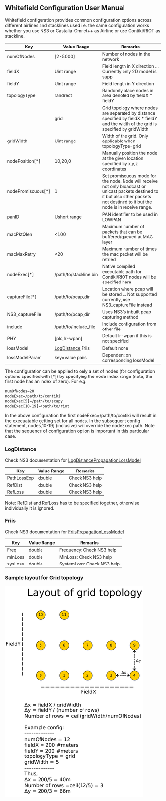## Whitefield Configuration User Manual

Whitefield configuration provides common configuration options across different airlines and stacklines used 
i.e. the same configuration works whether you use NS3 or Castalia-Omnet++ as Airline or use Contiki/RIOT as 
stackline.

|Key|Value Range|Remarks|
|---|-----------|-------|
|numOfNodes|[2-5000]|Number of nodes in the network|
|fieldX|Uint range|Field length in X direction ... Currently only 2D model is supp|
|fieldY|Uint range|Field length in Y direction|
|topologyType|randrect|Randomly place nodes in area denoted by fieldX * fieldY|
| |grid | Grid topology where nodes are separated by distance specified by fieldX * fieldY and the width of the grid is specified by gridWidth|
|gridWidth| Uint range | Width of the grid. Only applicable when topologyType=grid |
|nodePosition[*]|10,20,0|Manually position the node at the given location specified by x,y,z coordinates|
|nodePromiscuous[*]|1|Set promiscuous mode for the node. Node will receive not only broadcast or unicast packets destined to it but also other packets not destined to it but the node is in receive range.|
|panID|Ushort range| PAN identifier to be used in LOWPAN |
|macPktQlen|<100|Maximum number of packets that can be buffered/queued at MAC layer|
|macMaxRetry| <20 | Maximum number of times the mac packet will be retried |
|nodeExec[*]|/path/to/stackline.bin| Native compiled executable path for Contiki/RIOT nodes will be specified here|
|captureFile[*]|/path/to/pcap_dir|Location where pcap will be stored ... Not supported currently, use NS3_captureFile instead|
|NS3_captureFile|/path/to/pcap_dir|Uses NS3's inbuilt pcap capturing method |
|include|/path/to/include_file|Include configuration from other file |
|PHY|[plc,lr-wpan]|Default lr-wpan if this is not specified |
|lossModel|[LogDistance](#LogDistance),Friis|Default none |
|lossModelParam|key=value pairs|Dependent on corresponding lossModel |

The configuration can be applied to only a set of nodes (for configuration options specified with [*]) by specifying the node index range (note, the first node has an index of zero). 
For e.g.
```
numOfNodes=20
nodeExec=/path/to/contiki
nodeExec[5]=/path/to/scapy
nodeExec[10-19]=/path/to/riot
```
In the above configuration the first nodeExec=/path/to/contiki will result in the execuatable getting set for all nodes. 
In the subsequent config statement, nodes[10-19] (inclusive) will override the nodeExec path. 
Note that the sequence of configuration option is important in this particular case.

### LogDistance

Check NS3 documentation for [LogDistancePropagationLossModel](https://www.nsnam.org/doxygen/classns3_1_1_log_distance_propagation_loss_model.html)

|Key|Value Range|Remarks|
|---|-----------|-------|
|PathLossExp|double|Check NS3 help|
|RefDist|double|Check NS3 help|
|RefLoss|double|Check NS3 help|

Note: RefDist and RefLoss has to be specified together, otherwise individually it is ignored.

### Friis

Check NS3 documentation for [FriisPropagationLossModel](https://www.nsnam.org/doxygen/classns3_1_1_friis_propagation_loss_model.html)

|Key|Value Range|Remarks|
|---|-----------|-------|
|Freq|double|Frequency: Check NS3 help|
|minLoss|double|MinLoss: Check NS3 help|
|sysLoss|double|SystemLoss: Check NS3 help|

### Sample layout for Grid topology

![Alt text](res/grid-top-layout.png "Grid Topology Layout")
